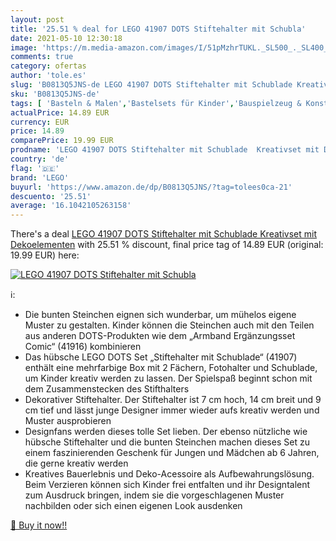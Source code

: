 ```yaml
---
layout: post
title: '25.51 % deal for LEGO 41907 DOTS Stiftehalter mit Schubla'
date: 2021-05-10 12:30:18
image: 'https://m.media-amazon.com/images/I/51pMzhrTUKL._SL500_._SL400_.jpg'
comments: true
category: ofertas
author: 'tole.es'
slug: 'B0813Q5JNS-de LEGO 41907 DOTS Stiftehalter mit Schublade Kreativset mit...'
sku: 'B0813Q5JNS-de'
tags: [ 'Basteln & Malen','Bastelsets für Kinder','Bauspielzeug & Konstruktionsspielzeug','Bügelperlen','Mosaiksets für Kinder','Spielzeug','lego', ]
actualPrice: 14.89 EUR
currency: EUR
price: 14.89
comparePrice: 19.99 EUR
prodname: 'LEGO 41907 DOTS Stiftehalter mit Schublade  Kreativset mit Dekoelementen'
country: 'de'
flag: '🇩🇪'
brand: 'LEGO'
buyurl: 'https://www.amazon.de/dp/B0813Q5JNS/?tag=tolees0ca-21'
descuento: '25.51'
average: '16.1042105263158'
---
```


There's a deal [LEGO 41907 DOTS Stiftehalter mit Schublade  Kreativset mit Dekoelementen](https://www.amazon.de/dp/B0813Q5JNS/?tag=tolees0ca-21)  with  25.51 % discount, final price tag of  14.89 EUR (original: 19.99 EUR) here:

[![LEGO 41907 DOTS Stiftehalter mit Schubla](https://m.media-amazon.com/images/I/51pMzhrTUKL._SL500_._SL400_.jpg)](https://www.amazon.de/dp/B0813Q5JNS/?tag=tolees0ca-21)

ℹ️:

- Die bunten Steinchen eignen sich wunderbar, um mühelos eigene Muster zu gestalten. Kinder können die Steinchen auch mit den Teilen aus anderen DOTS-Produkten wie dem „Armband Ergänzungsset Comic“ (41916) kombinieren
- Das hübsche LEGO DOTS Set „Stiftehalter mit Schublade“ (41907) enthält eine mehrfarbige Box mit 2 Fächern, Fotohalter und Schublade, um Kinder kreativ werden zu lassen. Der Spielspaß beginnt schon mit dem Zusammenstecken des Stifthalters
- Dekorativer Stiftehalter. Der Stiftehalter ist 7 cm hoch, 14 cm breit und 9 cm tief und lässt junge Designer immer wieder aufs kreativ werden und Muster ausprobieren
- Designfans werden dieses tolle Set lieben. Der ebenso nützliche wie hübsche Stiftehalter und die bunten Steinchen machen dieses Set zu einem faszinierenden Geschenk für Jungen und Mädchen ab 6 Jahren, die gerne kreativ werden
- Kreatives Bauerlebnis und Deko-Acessoire als Aufbewahrungslösung. Beim Verzieren können sich Kinder frei entfalten und ihr Designtalent zum Ausdruck bringen, indem sie die vorgeschlagenen Muster nachbilden oder sich einen eigenen Look ausdenken

[🛒 Buy it now!!](https://www.amazon.de/dp/B0813Q5JNS/?tag=tolees0ca-21)
